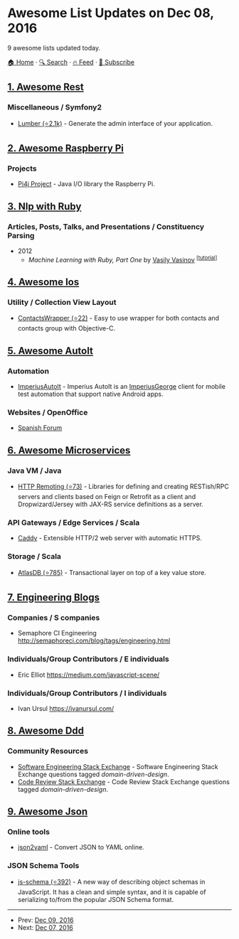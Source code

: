# Awesome List Updates on Dec 08, 2016

9 awesome lists updated today.

[🏠 Home](/README.md) · [🔍 Search](https://www.trackawesomelist.com/search/) · [🔥 Feed](https://www.trackawesomelist.com/rss.xml) · [📮 Subscribe](https://trackawesomelist.us17.list-manage.com/subscribe?u=d2f0117aa829c83a63ec63c2f&id=36a103854c)



## [1. Awesome Rest](/content/marmelab/awesome-rest/README.md)

### Miscellaneous / Symfony2

*   [Lumber (⭐2.1k)](https://github.com/ForestAdmin/lumber) - Generate the admin interface of your application.

## [2. Awesome Raspberry Pi](/content/thibmaek/awesome-raspberry-pi/README.md)

### Projects

*   [Pi4j Project](http://pi4j.com) - Java I/O library the Raspberry Pi.

## [3. Nlp with Ruby](/content/arbox/nlp-with-ruby/README.md)

### Articles, Posts, Talks, and Presentations / Constituency Parsing

*   2012
    *   *Machine Learning with Ruby, Part One* by [Vasily Vasinov](https://twitter.com/vasinov) <sup>\[[tutorial](http://www.vasinov.com/blog/machine-learning-with-ruby-part-one/)]</sup>

## [4. Awesome Ios](/content/vsouza/awesome-ios/README.md)

### Utility / Collection View Layout

*   [ContactsWrapper (⭐22)](https://github.com/abdullahselek/ContactsWrapper) - Easy to use wrapper for both contacts and contacts group with Objective-C.

## [5. Awesome AutoIt](/content/J2TEAM/awesome-AutoIt/README.md)

### Automation

*   [ImperiusAutoIt](https://ohtejera.github.io/ImperiusAutoIt/) - Imperius AutoIt is an [ImperiusGeorge](https://github.com/lookout/ImperiusGeorge) client for mobile test automation that support native Android apps.

### Websites / OpenOffice

*   [Spanish Forum](http://www.emesn.com/autoitforum/)

## [6. Awesome Microservices](/content/mfornos/awesome-microservices/README.md)

### Java VM / Java

*   [HTTP Remoting (⭐73)](https://github.com/palantir/http-remoting) - Libraries for defining and creating RESTish/RPC servers and clients based on Feign or Retrofit as a client and Dropwizard/Jersey with JAX-RS service definitions as a server.

### API Gateways / Edge Services / Scala

*   [Caddy](https://caddyserver.com/) - Extensible HTTP/2 web server with automatic HTTPS.

### Storage / Scala

*   [AtlasDB (⭐785)](https://github.com/palantir/atlasdb) - Transactional layer on top of a key value store.

## [7. Engineering Blogs](/content/kilimchoi/engineering-blogs/README.md)

### Companies / S companies

*   Semaphore CI Engineering <http://semaphoreci.com/blog/tags/engineering.html>

### Individuals/Group Contributors / E individuals

*   Eric Elliot <https://medium.com/javascript-scene/>

### Individuals/Group Contributors / I individuals

*   Ivan Ursul <https://ivanursul.com/>

## [8. Awesome Ddd](/content/heynickc/awesome-ddd/README.md)

### Community Resources

*   [Software Engineering Stack Exchange](http://softwareengineering.stackexchange.com/questions/tagged/domain-driven-design) - Software Engineering Stack Exchange questions tagged *domain-driven-design*.
*   [Code Review Stack Exchange](http://codereview.stackexchange.com/questions/tagged/ddd) - Code Review Stack Exchange questions tagged *domain-driven-design*.

## [9. Awesome Json](/content/burningtree/awesome-json/README.md)

### Online tools

*   [json2yaml](https://www.json2yaml.com/) - Convert JSON to YAML online.

### JSON Schema Tools

*   [js-schema (⭐392)](https://github.com/molnarg/js-schema) - A new way of describing object schemas in JavaScript. It has a clean and simple syntax, and it is capable of serializing to/from the popular JSON Schema format.

---

- Prev: [Dec 09, 2016](/content/2016/12/09/README.md)
- Next: [Dec 07, 2016](/content/2016/12/07/README.md)